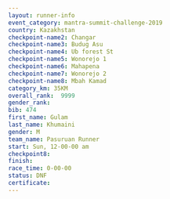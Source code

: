 ```yaml
---
layout: runner-info 
event_category: mantra-summit-challenge-2019 
country: Kazakhstan
checkpoint-name2: Changar
checkpoint-name3: Budug Asu
checkpoint-name4: Ub forest St
checkpoint-name5: Wonorejo 1
checkpoint-name6: Mahapena
checkpoint-name7: Wonorejo 2
checkpoint-name8: Mbah Kamad
category_km: 35KM 
overall_rank:  9999
gender_rank: 
bib: 474
first_name: Gulam
last_name: Khumaini
gender: M
team_name: Pasuruan Runner
start: Sun, 12-00-00 am
checkpoint8: 
finish: 
race_time: 0-00-00
status: DNF
certificate: 
---
```

